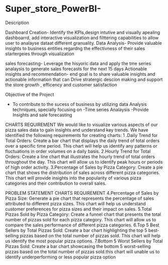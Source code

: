 # Super_store_PowerBI-

Description  

Dashboard Creation- Identify the KPIs,design intutive and visually apealing dashboarrd, add interactive visualization and filttering capabilities to allow user to analayse dataat different granuality.
Data Analysis- Provide valuable insights to business entities regardng the effectivness of their sales startergeies through visualization 

sales forecasting- Leverage the hisyoric data and apply the tme series analaysis to generate sales forecasts for the next 15 days
Actionable insights and recommendation- end goal is to share valuable insights and actionable information that can Drive stratergic descion making and support the store growth , efficency and customer satisfaction 

Objective of the Project
- To contribute to the sucess of business by utilizing data Analysis techniques, specially focusing on 
-Time series Analaysis 
-Provide Insights and sale forecasting

CHARTS REQUIREMENT 
We would like to visualize various aspects of our pizza sales data to gain insights and understand key 
trends. We have identified the following requirements for creating charts: 
1 .Daily Trend for Total Orders: 
Create a bar chart that displays the daily trend of total orders over a specific time period. This chart will 
help us identify any patterns or fluctuations in order volumes on a daily basis. 
2.Hourly Trend for Total Orders: 
Create a line chart that illustrates the hourly trend of total orders throughout the day. This chart will allow 
us to identify peak hours or periods of high order activity. 
3.Percentage of Sales by Pizza Category: 
Create a pie chart that shows the distribution of sales across different pizza categories. This chart will 
provide insights into the popularity of various pizza categories and their contribution to overall sales.

PROBLEM STATEMENT 
CHARTS REQUIREMENT 
4.Percentage of Sales by Pizza Size: 
Generate a pie chart that represents the percentage of sales attributed to different pizza sizes. This 
chart will help us understand customer preferences for pizza sizes and their impact on sales. 
5.Total Pizzas Sold by Pizza Category: 
Create a funnel chart that presents the total number of pizzas sold for each pizza category. This chart 
will allow us to compare the sales performance of different pizza categories. 
6.Top 5 Best Sellers by Total Pizzas Sold: 
Create a bar chart highlighting the top 5 best-selling pizzas based on the total number of pizzas sold. 
This chart will help us identify the most popular pizza options. 
7.Bottom 5 Worst Sellers by Total Pizzas Sold: 
Create a bar chart showcasing the bottom 5 worst-selling pizzas based on the total number of pizzas 
sold.this chart will unable us to identify underperforming or less popular pizza option





